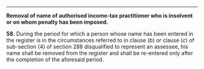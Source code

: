 ****

**Removal of name of authorised income-tax practitioner who is insolvent or on whom penalty has been imposed.**

**58.** During the period for which a person whose name has been entered in the register is in the circumstances referred to in clause (_b_) or clause (_c_) of sub-section (4) of section 288 disqualified to represent an assessee, his name shall be removed from the register and shall be re-entered only after the completion of the aforesaid period.